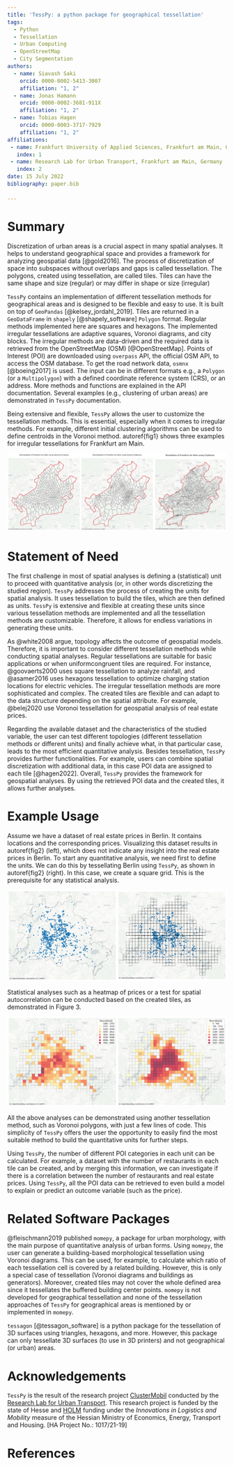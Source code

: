 ```yaml
---
title: 'TessPy: a python package for geographical tessellation'
tags:
  - Python
  - Tessellation
  - Urban Computing
  - OpenStreetMap
  - City Segmentation
authors:
  - name: Siavash Saki
    orcid: 0000-0002-5413-3007
    affiliation: "1, 2"
  - name: Jonas Hamann
    orcid: 0000-0002-3681-911X
    affiliation: "1, 2"
  - name: Tobias Hagen
    orcid: 0000-0003-3717-7929
    affiliation: "1, 2"
affiliations:
 - name: Frankfurt University of Applied Sciences, Frankfurt am Main, Germany
   index: 1
 - name: Research Lab for Urban Transport, Frankfurt am Main, Germany
   index: 2
date: 15 July 2022
bibliography: paper.bib

---
```



# Summary

Discretization of urban areas is a crucial aspect in many spatial analyses. It helps to understand geographical space and provides a framework for analyzing geospatial data [@gold2016]. The process of discretization of space into subspaces without overlaps and gaps is called tessellation. The polygons, created using tessellation, are called tiles. Tiles can have the same shape and size (regular) or may differ in shape or size (irregular)

`TessPy` contains an implementation of different tessellation methods for geographical areas and is designed to be flexible and easy to use. It is built on top of `GeoPandas` [@kelsey_jordahl_2019]. Tiles are returned in a `GeoDataFrame` in `shapely` [@shapely_software] `Polygon` format. Regular methods implemented here are squares and hexagons. The implemented irregular tessellations are adaptive squares, Voronoi diagrams, and city blocks. The irregular methods are data-driven and the required data is retrieved from the OpenStreetMap (OSM) [@OpenStreetMap]. Points of Interest (POI) are downloaded using `overpass` API, the official OSM API, to access the OSM database. To get the road network data, `osmnx` [@boeing2017] is used. The input can be in different formats e.g., a `Polygon` (or a `Multipolygon`) with a defined coordinate reference system (CRS), or an address.  More methods and functions are explained in the API documentation. Several examples (e.g., clustering of urban areas) are demonstrated in `TessPy` documentation.

Being extensive and flexible, `TessPy` allows the user to customize the tessellation methods. This is essential, especially when it comes to irregular methods. For example, different initial clustering algorithms can be used to define centroids in the Voronoi method. autoref{fig1} shows three examples for irregular tessellations for Frankfurt am Main.

![Irregular Tessellation methods Voronoi diagrams using k-means (left) and hdbscan (center), and city blocks (right).label{fig1}]( fig1_irregular_tess.png)

# Statement of Need

The first challenge in most of spatial analyses is defining a (statistical) unit to proceed with quantitative analysis (or, in other words discretizing the studied region). `TessPy` addresses the process of creating the units for spatial analysis. It uses tessellation to build the tiles, which are then defined as units. `TessPy` is extensive and flexible at creating these units since various tessellation methods are implemented and all the tessellation methods are customizable. Therefore, it allows for endless variations in generating these units. 

As @white2008 argue, topology affects the outcome of geospatial models. Therefore, it is important to consider different tessellation methods while conducting spatial analyses. Regular tessellations are suitable for basic applications or when uniformcongruent tiles are required. For instance, @goovaerts2000 uses square tessellation to analyze rainfall, and @asamer2016 uses hexagons tessellation to optimize charging station locations for electric vehicles. The irregular tessellation methods are more sophisticated and complex. The created tiles are flexible and can adapt to the data structure depending on the spatial attribute. For example, @belej2020 use Voronoi tessellation for geospatial analysis of real estate prices.

Regarding the available dataset and the characteristics of the studied variable, the user can test different topologies (different tessellation methods or different units) and finally achieve what, in that particular case, leads to the most efficient quantitative analysis. Besides tessellation, `TessPy` provides further functionalities. For example, users can combine spatial discretization with additional data, in this case POI data are assigned to each tile [@hagen2022]. Overall, `TessPy` provides the framework for geospatial analyses. By using the retrieved POI data and the created tiles, it allows further analyses. 

# Example Usage 

Assume we have a dataset of real estate prices in Berlin. It contains locations and the corresponding prices. Visualizing this dataset results in autoref{fig2} (left), which does not indicate any insight into the real estate prices in Berlin. To start any quantitative analysis, we need first to define the units. We can do this by tessellating Berlin using `TessPy`, as shown in autoref{fig2} (right). In this case, we create a square grid. This is the prerequisite for any statistical analysis.

![Real estate locations visualized on the map (left), and Berlin tessellated in squares using TessPy (right)label{fig2}](fig2_locations.png)

Statistical analyses such as a heatmap of prices or a test for spatial autocorrelation can be conducted based on the created tiles, as demonstrated in Figure 3.

![A heatmap of real estate prices in Berlin (left), and spatial lag of prices (right) on the basis of the generated tileslabel{fig3}](fig3_heatmaps.png)

All the above analyses can be demonstrated using another tessellation method, such as Voronoi polygons, with just a few lines of code. This simplicity of `TessPy` offers the user the opportunity to easily find the most suitable method to build the quantitative units for further steps.

Using `TessPy`, the number of different POI categories in each unit can be calculated. For example, a dataset with the number of restaurants in each tile can be created, and by merging this information, we can investigate if there is a correlation between the number of restaurants and real estate prices. Using `TessPy`, all the POI data can be retrieved to even build a model to explain or predict an outcome variable (such as the price).

# Related Software Packages

@fleischmann2019 published `momepy`, a package for urban morphology, with the main purpose of quantitative analysis of urban forms. Using `momepy`, the user can generate a building-based morphological tessellation using Voronoi diagrams. This can be used, for example, to calculate which ratio of each tessellation cell is covered by a related building. However, this is only a special case of tessellation (Voronoi diagrams and buildings as generators). Moreover, created tiles may not cover the whole defined area since it tessellates the buffered building center points. `momepy` is not developed for geographical tessellation and none of the tessellation approaches of `TessPy` for geographical areas is mentioned by or implemented in `momepy`. 

`tessagon` [@tessagon_software] is a python package for the tessellation of 3D surfaces using triangles, hexagons, and more. However, this package can only tessellate 3D surfaces (to use in 3D printers) and not geographical (or urban) areas.

# Acknowledgements

`TessPy` is the result of the research project [ClusterMobil](https://www.frankfurt-university.de/de/hochschule/fachbereich-1-architektur-bauingenieurwesen-geomatik/forschungsinstitut-ffin/fachgruppen-des-ffin/fg-neue-mobilitat/relut/forschungsprojekte-relut/clustermobil/) conducted by the [Research Lab for Urban Transport](https://www.frankfurt-university.de/en/about-us/faculty-1-architecture-civil-engineering-geomatics/research-institute-ffin/specialist-groups-of-the-ffin/specialist-group-new-mobility/relut/). This research project is funded by the state of Hesse and [HOLM](https://frankfurt-holm.de/) funding under the *Innovations in Logistics and Mobility* measure of the Hessian Ministry of Economics, Energy, Transport and Housing. [HA Project No.: 1017/21-19]

# References